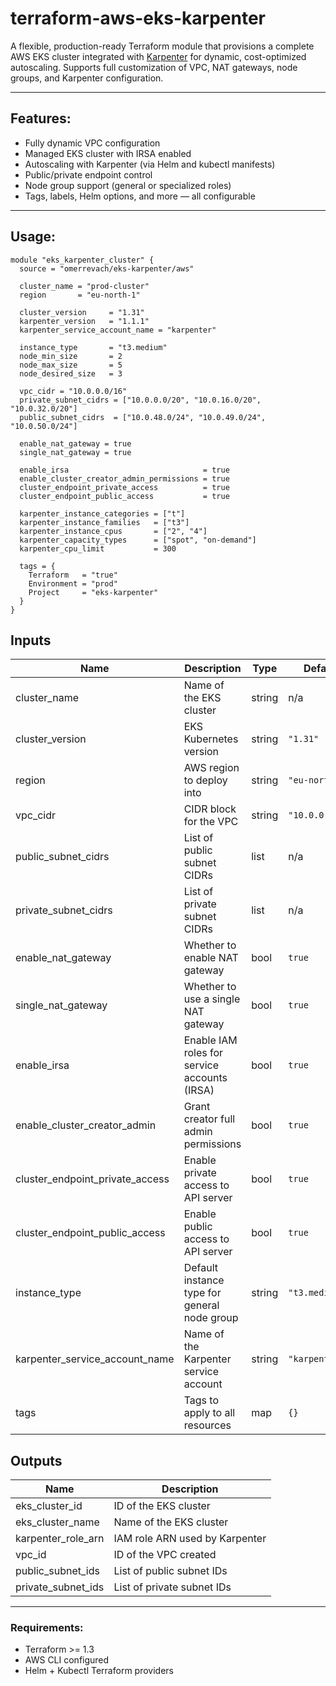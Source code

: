 # terraform-aws-eks-karpenter

A flexible, production-ready Terraform module that provisions a complete AWS EKS cluster integrated with [Karpenter](https://karpenter.sh) for dynamic, cost-optimized autoscaling. Supports full customization of VPC, NAT gateways, node groups, and Karpenter configuration.

---

## Features:

- Fully dynamic VPC configuration
- Managed EKS cluster with IRSA enabled
- Autoscaling with Karpenter (via Helm and kubectl manifests)
- Public/private endpoint control
- Node group support (general or specialized roles)
- Tags, labels, Helm options, and more — all configurable

---

## Usage:

```hcl
module "eks_karpenter_cluster" {
  source = "omerrevach/eks-karpenter/aws"

  cluster_name = "prod-cluster"
  region       = "eu-north-1"

  cluster_version     = "1.31"
  karpenter_version   = "1.1.1"
  karpenter_service_account_name = "karpenter"

  instance_type       = "t3.medium"
  node_min_size       = 2
  node_max_size       = 5
  node_desired_size   = 3

  vpc_cidr = "10.0.0.0/16"
  private_subnet_cidrs = ["10.0.0.0/20", "10.0.16.0/20", "10.0.32.0/20"]
  public_subnet_cidrs  = ["10.0.48.0/24", "10.0.49.0/24", "10.0.50.0/24"]

  enable_nat_gateway = true
  single_nat_gateway = true

  enable_irsa                              = true
  enable_cluster_creator_admin_permissions = true
  cluster_endpoint_private_access          = true
  cluster_endpoint_public_access           = true

  karpenter_instance_categories = ["t"]
  karpenter_instance_families   = ["t3"]
  karpenter_instance_cpus       = ["2", "4"]
  karpenter_capacity_types      = ["spot", "on-demand"]
  karpenter_cpu_limit           = 300

  tags = {
    Terraform   = "true"
    Environment = "prod"
    Project     = "eks-karpenter"
  }
}
```

## Inputs

| Name | Description | Type | Default | Required |
|------|-------------|------|---------|:--------:|
| cluster_name | Name of the EKS cluster | string | n/a | yes |
| cluster_version | EKS Kubernetes version | string | `"1.31"` | no |
| region | AWS region to deploy into | string | `"eu-north-1"` | no |
| vpc_cidr | CIDR block for the VPC | string | `"10.0.0.0/16"` | no |
| public_subnet_cidrs | List of public subnet CIDRs | list | n/a | yes |
| private_subnet_cidrs | List of private subnet CIDRs | list | n/a | yes |
| enable_nat_gateway | Whether to enable NAT gateway | bool | `true` | no |
| single_nat_gateway | Whether to use a single NAT gateway | bool | `true` | no |
| enable_irsa | Enable IAM roles for service accounts (IRSA) | bool | `true` | no |
| enable_cluster_creator_admin | Grant creator full admin permissions | bool | `true` | no |
| cluster_endpoint_private_access | Enable private access to API server | bool | `true` | no |
| cluster_endpoint_public_access | Enable public access to API server | bool | `true` | no |
| instance_type | Default instance type for general node group | string | `"t3.medium"` | no |
| karpenter_service_account_name | Name of the Karpenter service account | string | `"karpenter"` | no |
| tags | Tags to apply to all resources | map | `{}` | no |

## Outputs

| Name | Description |
|------|-------------|
| eks_cluster_id | ID of the EKS cluster |
| eks_cluster_name | Name of the EKS cluster |
| karpenter_role_arn | IAM role ARN used by Karpenter |
| vpc_id | ID of the VPC created |
| public_subnet_ids | List of public subnet IDs |
| private_subnet_ids | List of private subnet IDs |

---

### Requirements:

- Terraform >= 1.3
- AWS CLI configured
- Helm + Kubectl Terraform providers